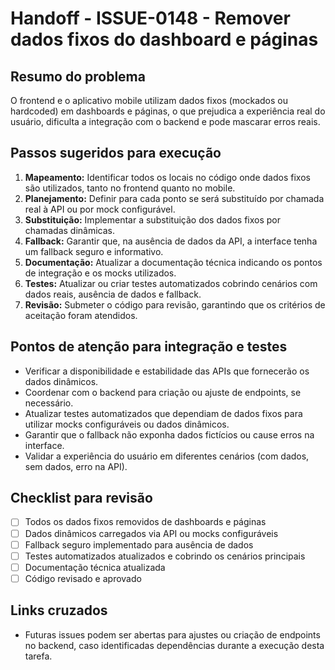 # Handoff - ISSUE-0148 - Remover dados fixos do dashboard e páginas

## Resumo do problema
O frontend e o aplicativo mobile utilizam dados fixos (mockados ou hardcoded) em dashboards e páginas, o que prejudica a experiência real do usuário, dificulta a integração com o backend e pode mascarar erros reais.

## Passos sugeridos para execução
1. **Mapeamento:** Identificar todos os locais no código onde dados fixos são utilizados, tanto no frontend quanto no mobile.
2. **Planejamento:** Definir para cada ponto se será substituído por chamada real à API ou por mock configurável.
3. **Substituição:** Implementar a substituição dos dados fixos por chamadas dinâmicas.
4. **Fallback:** Garantir que, na ausência de dados da API, a interface tenha um fallback seguro e informativo.
5. **Documentação:** Atualizar a documentação técnica indicando os pontos de integração e os mocks utilizados.
6. **Testes:** Atualizar ou criar testes automatizados cobrindo cenários com dados reais, ausência de dados e fallback.
7. **Revisão:** Submeter o código para revisão, garantindo que os critérios de aceitação foram atendidos.

## Pontos de atenção para integração e testes
- Verificar a disponibilidade e estabilidade das APIs que fornecerão os dados dinâmicos.
- Coordenar com o backend para criação ou ajuste de endpoints, se necessário.
- Atualizar testes automatizados que dependiam de dados fixos para utilizar mocks configuráveis ou dados dinâmicos.
- Garantir que o fallback não exponha dados fictícios ou cause erros na interface.
- Validar a experiência do usuário em diferentes cenários (com dados, sem dados, erro na API).

## Checklist para revisão
- [ ] Todos os dados fixos removidos de dashboards e páginas
- [ ] Dados dinâmicos carregados via API ou mocks configuráveis
- [ ] Fallback seguro implementado para ausência de dados
- [ ] Testes automatizados atualizados e cobrindo os cenários principais
- [ ] Documentação técnica atualizada
- [ ] Código revisado e aprovado

## Links cruzados
- Futuras issues podem ser abertas para ajustes ou criação de endpoints no backend, caso identificadas dependências durante a execução desta tarefa.